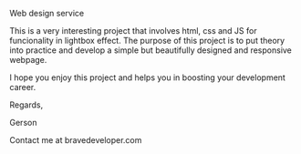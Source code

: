 Web design service

This is a very interesting project that involves html, css and JS for funcionality in lightbox effect.
The purpose of this project is to put theory into practice and develop a simple but beautifully designed and  responsive webpage.

I hope you enjoy this project and helps you in boosting your development career.

Regards,

Gerson

Contact me at bravedeveloper.com

